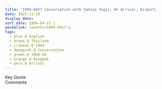 ```yaml
---
title: "1994-0427 Conversation with Sahaja Yogis, On Arrival, Airport, Bangkok, Thailand"
date: 2023-11-18
display_date: 
sort_date: 1994-04-27.1
permalink: /events/1994-0427-a
tags:
  - blue @ English
  - brown @ Thailand
  - crimson @ 1994
  - deeppink @ Conversation
  - green @ 1994-04
  - orange @ Bangkok
  - peru @ Arrival
---
```


<wave-list>
  <list-title color="green" width="75">Key Quote</list-title>
  <list-item color="BlanchedAlmond"  width="200"></list-item>
  <list-item color="Lavender"></list-item>
  <list-item color="BlanchedAlmond"></list-item>
</wave-list>

<br>

<wave-list>
  <list-title color="green" width="75">Comments</list-title>
  <list-item color="BlanchedAlmond"  width="200"></list-item>
  <list-item color="Lavender"></list-item>
  <list-item color="BlanchedAlmond"></list-item>
</wave-list>